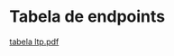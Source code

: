 # Tabela de endpoints
[tabela ltp.pdf](https://github.com/isaciga/projeto-riea/files/12639704/tabela.ltp.pdf)
